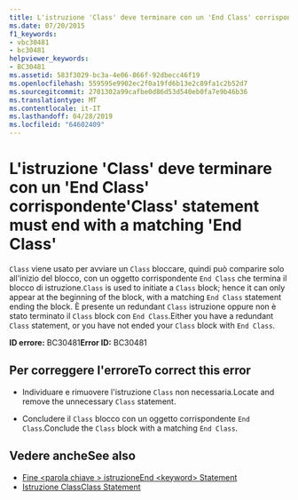 ```yaml
---
title: L'istruzione 'Class' deve terminare con un 'End Class' corrispondente
ms.date: 07/20/2015
f1_keywords:
- vbc30481
- bc30481
helpviewer_keywords:
- BC30481
ms.assetid: 583f3029-bc3a-4e06-866f-92dbecc46f19
ms.openlocfilehash: 559595e9902ec2f0a19fd6b13e2c89fa1c2b52d7
ms.sourcegitcommit: 2701302a99cafbe0d86d53d540eb0fa7e9b46b36
ms.translationtype: MT
ms.contentlocale: it-IT
ms.lasthandoff: 04/28/2019
ms.locfileid: "64602409"
---
```

# <a name="class-statement-must-end-with-a-matching-end-class"></a><span data-ttu-id="b71b1-102">L'istruzione 'Class' deve terminare con un 'End Class' corrispondente</span><span class="sxs-lookup"><span data-stu-id="b71b1-102">'Class' statement must end with a matching 'End Class'</span></span>
<span data-ttu-id="b71b1-103">`Class` viene usato per avviare un `Class` bloccare, quindi può comparire solo all'inizio del blocco, con un oggetto corrispondente `End Class` che termina il blocco di istruzione.</span><span class="sxs-lookup"><span data-stu-id="b71b1-103">`Class` is used to initiate a `Class` block; hence it can only appear at the beginning of the block, with a matching `End Class` statement ending the block.</span></span> <span data-ttu-id="b71b1-104">È presente un redundant `Class` istruzione oppure non è stato terminato il `Class` block con `End Class`.</span><span class="sxs-lookup"><span data-stu-id="b71b1-104">Either you have a redundant `Class` statement, or you have not ended your `Class` block with `End Class`.</span></span>  
  
 <span data-ttu-id="b71b1-105">**ID errore:** BC30481</span><span class="sxs-lookup"><span data-stu-id="b71b1-105">**Error ID:** BC30481</span></span>  
  
## <a name="to-correct-this-error"></a><span data-ttu-id="b71b1-106">Per correggere l'errore</span><span class="sxs-lookup"><span data-stu-id="b71b1-106">To correct this error</span></span>  
  
- <span data-ttu-id="b71b1-107">Individuare e rimuovere l'istruzione `Class` non necessaria.</span><span class="sxs-lookup"><span data-stu-id="b71b1-107">Locate and remove the unnecessary `Class` statement.</span></span>  
  
- <span data-ttu-id="b71b1-108">Concludere il `Class` blocco con un oggetto corrispondente `End Class`.</span><span class="sxs-lookup"><span data-stu-id="b71b1-108">Conclude the `Class` block with a matching `End Class`.</span></span>  
  
## <a name="see-also"></a><span data-ttu-id="b71b1-109">Vedere anche</span><span class="sxs-lookup"><span data-stu-id="b71b1-109">See also</span></span>

- [<span data-ttu-id="b71b1-110">Fine \<parola chiave > istruzione</span><span class="sxs-lookup"><span data-stu-id="b71b1-110">End \<keyword> Statement</span></span>](../../../visual-basic/language-reference/statements/end-keyword-statement.md)
- [<span data-ttu-id="b71b1-111">Istruzione Class</span><span class="sxs-lookup"><span data-stu-id="b71b1-111">Class Statement</span></span>](../../../visual-basic/language-reference/statements/class-statement.md)
